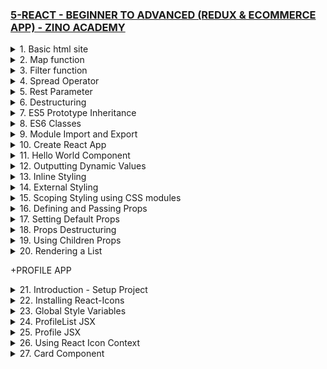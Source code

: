### [5-REACT - BEGINNER TO ADVANCED (REDUX & ECOMMERCE APP) - ZINO ACADEMY](https://www.udemy.com/course/react-beginner-to-advanced-with-redux-ecommerce-app/)

<details>
  <summary>1. Basic html site </summary>

# Basic html site

### x-zino/index.html:

```html
<!DOCTYPE html>
<html lang="en">
  <head>
    <meta charset="UTF-8" />
    <meta http-equiv="X-UA-Compatible" content="IE=edge" />
    <meta name="viewport" content="width=device-width, initial-scale=1.0" />
    <title>Document</title>
  </head>
  <body>
    <h1>Hello World!</h1>
    <script src="./js/script.js"></script>
  </body>
</html>
```

![](https://github.com/omeatai/React-Tutorial/assets/32337103/d02b5ab2-f439-46dc-b6e5-8e1aeb7d6a64)
![](https://github.com/omeatai/React-Tutorial/assets/32337103/4d30a3c3-6294-483b-8453-ef6f53e7dfad)

</details>

<details>
  <summary>2. Map function  </summary>

# Map function

### x-zino/js/script.js:

```js
// Map
const numbers = [1, 2, 3, 4, 5];

const newNumbers = numbers.map((number) => {
  return number * 2;
});

console.log(newNumbers);
```

```js
// [2, 4, 6, 8, 10]
```

![](https://github.com/omeatai/React-Tutorial/assets/32337103/21c94ee5-cedc-4e21-bbe2-c6d8e13896df)

</details>

<details>
  <summary>3. Filter function  </summary>

# Filter function

### x-zino/js/script.js:

```js
// Filter
const ages = [16, 18, 14, 32, 33, 12];

const newAges = ages.filter((number) => {
  return number > 30;
});

console.log(newAges);
```

```js
// [32, 33]
```

![](https://github.com/omeatai/React-Tutorial/assets/32337103/b0a5afe6-86b2-40ca-bb53-8a7fec9f3448)

</details>

<details>
  <summary>4. Spread Operator </summary>

# Spread Operator

### x-zino/js/script.js:

```js
// Spread Operator (...)
const numbers = [1, 2, 3];
const newNumbers = [...numbers, 4, 5, 6];

const person = {
  name: "zino",
  sex: "male",
};
const newPerson = {
  ...person,
  age: 28,
};

console.log(newNumbers);
console.log(newPerson);
```

```js
// [1, 2, 3, 4, 5, 6]
// {name: 'zino', sex: 'male', age: 28}
```

![](https://github.com/omeatai/React-Tutorial/assets/32337103/d271e45f-884e-41fe-9437-407703fe3cd8)

</details>

<details>
  <summary>5. Rest Parameter </summary>

# Rest Parameter

```js
// Rest Parameter
const user = (name, age, ...hobbies) => {
  console.log(name);
  console.log(age);
  console.log(hobbies);
};

user("zino", 28, "Coding", "Tennis", "Reading");
```

```js
// zino
// 28
// ["Coding", "Tennis", "Reading"]
```

![](https://github.com/omeatai/React-Tutorial/assets/32337103/391acc9e-61c8-4021-91d9-5418e97f3ca7)

</details>

<details>
  <summary>6. Destructuring </summary>

# Destructuring

### x-zino/js/script.js:

```js
// Destructuring
const user = (name, age, ...hobbies) => {
  console.log(name);
  console.log(age);
  console.log(hobbies);
};

user("zino", 28, "Coding", "Tennis", "Reading");
// Destructuring
const person = ["zino", 28, "developer"];
const [name, age, job] = person;

const personObj = {
  myname: "bella",
  myage: 32,
  myjob: "Singer",
};
const { myname, myage, myjob } = personObj;

console.log(name);
console.log(age);
console.log(job);

console.log(myname);
console.log(myage);
console.log(myjob);
```

# output:

```js
// zino
// 28
// developer

// bella
// 32
// Singer
```

![](https://github.com/omeatai/React-Tutorial/assets/32337103/b1cc41de-bcec-4e68-a3ca-4e7d2b7fd242)

</details>

<details>
  <summary>7. ES5 Prototype Inheritance </summary>

# Prototype Inheritance

### x-zino/js/script.js:

```js
// Prototype Inheritance
function Person(firstName, lastName, age) {
  this.firstName = firstName;
  this.lastName = lastName;
  this.age = age;
  this.currentYear = new Date().getFullYear();
}

// Greet Prototype
Person.prototype.greet = function () {
  return `Hello, my name is ${this.firstName} ${this.lastName}.`;
};

// Create another object
function User(firstName, lastName, username, password) {
  Person.call(this, firstName, lastName);
  this.username = username;
  this.password = password;
}

const person1 = new Person("John", "Smith", 24);
console.log(person1);
console.log(person1.firstName);
console.log(person1.greet());

const user1 = new User("John", "Smith", "johnsmith@gmail.com", 12345);
console.log(user1);
```

# output:

```js
// Person {firstName: 'John', lastName: 'Smith', age: 24, currentYear: 2023}
// John
// Hello, my name is John Smith.

// User {firstName: 'John', lastName: 'Smith', age: undefined, currentYear: 2023, username: 'johnsmith@gmail.com', …}
```

![](https://github.com/omeatai/React-Tutorial/assets/32337103/08f68beb-1a61-4940-a9dd-2c78aacc96dd)

</details>

<details>
  <summary>8. ES6 Classes </summary>

# ES6 Classes

### x-zino/js/script.js:

```js
// ES6 Classes
class Person {
  constructor(firstName, lastName, age) {
    this.firstName = firstName;
    this.lastName = lastName;
    this.age = age;
  }
  greet() {
    return `Hello, my name is ${this.firstName} ${this.lastName}.`;
  }
}

const zino = new Person("Zino", "Akpareva", 27);
const mary = new Person("Mary", "Doe", 25);

console.log(zino);
console.log(zino.greet());
console.log(mary);
console.log(mary.greet());
```

# output:

```js
// {
//   age: 27;
//   firstName: "Zino";
//   lastName: "Akpareva";
// }

// Hello, my name is Zino Akpareva.

// {
//   age: 25;
//   firstName: "Mary";
//   lastName: "Doe";
// }

// Hello, my name is Mary Doe.
```

![](https://github.com/omeatai/React-Tutorial/assets/32337103/b4aee31a-6107-4582-8d4c-f5c8aa18e445)

</details>

<details>
  <summary>9. Module Import and Export </summary>

# Module Import and Export

### x-zino/index.html:

```html
<!DOCTYPE html>
<html lang="en">
  <head>
    <meta charset="UTF-8" />
    <meta http-equiv="X-UA-Compatible" content="IE=edge" />
    <meta name="viewport" content="width=device-width, initial-scale=1.0" />
    <title>Document</title>
  </head>
  <body>
    <h1>Hello World!</h1>
    <script type="module" src="./main.js"></script>
  </body>
</html>
```

### x-zino/main.js:

```js
import num1, { num2 } from "./js/variable.js";
import * as nums from "./js/variable.js";
import add from "./js/functions.js";

console.log(num1);
console.log(num2);
console.log(nums.num1, nums.num2);
const result = add(num1, num2);
console.log(result);
```

### x-zino/js/variable.js:

```js
// export const num1 = 10;
// export const num2 = 5;

const num1 = 10;
const num2 = 5;

export { num1, num2 };
export default num1;
```

### x-zino/js/functions.js:

```js
export default function add(a, b) {
  return a + b;
}
```

# output:

```js
// 10
// 5
// 10 5
// 15
```

![](https://github.com/omeatai/React-Tutorial/assets/32337103/d9eaaed8-4c37-4f62-82fe-58dff0a4b85a)
![](https://github.com/omeatai/React-Tutorial/assets/32337103/b4e9fd15-d700-4599-9f04-f91caf7014e7)

</details>

<details>
  <summary>10. Create React App </summary>

# Create React App

```jsbs
npx create-react-app my-first-app
cd my-first-app
```

```jsbs
npm i @babel/plugin-proposal-private-property-in-object --save-dev
```

```jsbs
npm run start
```

### x-zino/my-first-app/public/index.html:

```html
<!DOCTYPE html>
<html lang="en">
  <head>
    <meta charset="utf-8" />
    <link rel="icon" href="%PUBLIC_URL%/favicon.ico" />
    <meta name="viewport" content="width=device-width, initial-scale=1" />
    <meta name="theme-color" content="#000000" />
    <meta
      name="description"
      content="Web site created using create-react-app"
    />
    <link rel="apple-touch-icon" href="%PUBLIC_URL%/logo192.png" />
    <link rel="manifest" href="%PUBLIC_URL%/manifest.json" />
    <title>React App</title>
  </head>
  <body>
    <noscript>You need to enable JavaScript to run this app.</noscript>
    <div id="root"></div>
  </body>
</html>
```

### x-zino/my-first-app/src/index.js:

```js
import React from "react";
import ReactDOM from "react-dom/client";
import "./index.css";
import App from "./App";
import reportWebVitals from "./reportWebVitals";

const root = ReactDOM.createRoot(document.getElementById("root"));
root.render(
  <React.StrictMode>
    <App />
  </React.StrictMode>
);

reportWebVitals();
```

### x-zino/my-first-app/src/App.js:

```js
import logo from "./logo.svg";
import "./App.css";

function App() {
  return (
    <div className="App">
      <header className="App-header">
        <img src={logo} className="App-logo" alt="logo" />
        <p>
          Edit <code>src/App.js</code> and save to reload.
        </p>
        <a
          className="App-link"
          href="https://reactjs.org"
          target="_blank"
          rel="noopener noreferrer"
        >
          Learn React
        </a>
      </header>
    </div>
  );
}

export default App;
```

![](https://github.com/omeatai/React-Tutorial/assets/32337103/47655a58-51b3-40db-9908-00e2a5e88bc8)
![](https://github.com/omeatai/React-Tutorial/assets/32337103/48d73ba2-dadd-4470-964e-1559ea2ec3ed)

</details>

<details>
  <summary>11. Hello World Component </summary>

# Hello World Component

### x-zino/my-first-app/src/index.js:

```js
import React from "react";
import ReactDOM from "react-dom/client";
import "./index.css";
import App from "./App";

const root = ReactDOM.createRoot(document.getElementById("root"));
root.render(
  <React.StrictMode>
    <App />
  </React.StrictMode>
);
```

### x-zino/my-first-app/src/App.js:

```js
import "./App.css";
import HelloWorld from "./components/HelloWorld";

function App() {
  return (
    <div className="App">
      <HelloWorld />
    </div>
  );
}

export default App;
```

### x-zino/my-first-app/src/components/HelloWorld.jsx:

```js
import React from "react";

const HelloWorld = () => {
  //   const title = React.createElement("h1", null, "Hello People...");
  //   return <div>{title}</div>;
  return <h1>Hello World - Component</h1>;
};

export default HelloWorld;
```

![](https://github.com/omeatai/React-Tutorial/assets/32337103/3eddbd1c-0c04-406a-9418-def0205f44f7)
![](https://github.com/omeatai/React-Tutorial/assets/32337103/a576b185-d6f1-4d9a-af72-dedd9578340c)

</details>

<details>
  <summary>12. Outputting Dynamic Values </summary>

# Outputting Dynamic Values

### x-zino/my-first-app/src/App.js:

```js
import "./App.css";
import HelloWorld from "./components/HelloWorld";

function App() {
  return (
    <div className="App">
      <HelloWorld />
    </div>
  );
}

export default App;
```

### x-zino/my-first-app/src/components/HelloWorld.jsx:

```js
import React from "react";

const HelloWorld = () => {
  const name = "Zino";
  const age = 28;
  const person = { name: "Zino" };
  const ages = [10, 30, 49];
  const link = "http://google.com";

  return (
    <div className="heading">
      <h1>{name}</h1>
      <h2>I am {age} years old</h2>
      <h2>Person: {person.name}</h2>
      <h2>{JSON.stringify(person)}</h2>
      <h2>{JSON.stringify(ages)}</h2>
      <h2>
        {ages.map((age, index) => {
          return (
            <p>
              Age {index + 1}: {age}
            </p>
          );
        })}
      </h2>
      <a href={link} target="_blank" rel="noopener noreferrer">
        Google
      </a>
    </div>
  );
};

export default HelloWorld;
```

![](https://github.com/omeatai/React-Tutorial/assets/32337103/252a07eb-6310-413c-9030-fb3a345705d5)
![](https://github.com/omeatai/React-Tutorial/assets/32337103/f48beca1-da39-424b-800b-af492c01ac8d)

</details>

<details>
  <summary>13. Inline Styling </summary>

# Inline Styling

### x-zino/my-first-app/src/App.js:

```js
import "./App.css";
import HelloWorld from "./components/HelloWorld";

function App() {
  return (
    <div className="App">
      <HelloWorld />
    </div>
  );
}

export default App;
```

### x-zino/my-first-app/src/components/HelloWorld.jsx:

```js
import React from "react";

const headerStyle = {
  color: "red",
  backgroundColor: "black",
};

const HelloWorld = () => {
  return (
    // <div style={{ color: "red", backgroundColor: "#000" }}>
    <div style={headerStyle}>
      <h1>Hello World!</h1>
    </div>
  );
};

export default HelloWorld;
```

![](https://github.com/omeatai/React-Tutorial/assets/32337103/0edf5081-c723-4da0-8489-7c896f1afc5e)
![](https://github.com/omeatai/React-Tutorial/assets/32337103/fe1393b1-d82e-4fee-a762-c9a68a4751bf)

</details>

<details>
  <summary>14. External Styling </summary>

# External Styling

### x-zino/my-first-app/src/App.js:

```js
import "./App.css";
import HelloWorld from "./components/HelloWorld";

function App() {
  return (
    <div className="App">
      <HelloWorld />
    </div>
  );
}

export default App;
```

### x-zino/my-first-app/src/components/HelloWorld.jsx:

```js
import React from "react";
import "./HelloWorld.css";

const HelloWorld = () => {
  return (
    <div className="headerStyle">
      <h1>Hello World!</h1>
    </div>
  );
};

export default HelloWorld;
```

### x-zino/my-first-app/src/components/HelloWorld.css:

```css
.headerStyle {
  color: crimson;
  background-color: yellow;
  border: 5px solid #000;
}
```

![](https://github.com/omeatai/React-Tutorial/assets/32337103/2010c22c-66f1-40ad-bc67-556997f06f34)
![](https://github.com/omeatai/React-Tutorial/assets/32337103/fa33e15f-b777-4112-955b-57770b095398)

</details>

<details>
  <summary>15. Scoping Styling using CSS modules </summary>

# Scoping Styling using CSS modules

### x-zino/my-first-app/src/App.js:

```js
// import styles from "./App.module.css";
import HelloWorld from "./components/HelloWorld";

function App() {
  return (
    <div>
      <HelloWorld />
    </div>
  );
}

export default App;
```

### x-zino/my-first-app/src/components/HelloWorld.jsx:

```js
import React from "react";
import styles from "./HelloWorld.module.css";

const HelloWorld = () => {
  return (
    <>
      <div className={styles["app--header"]}>
        <h1>Hello World!</h1>
      </div>
      <div className={styles["helloworld--body"]}>
        <h2>The Body</h2>
      </div>
    </>
  );
};

export default HelloWorld;
```

### x-zino/my-first-app/src/App.module.css:

```css
.app--header {
  color: crimson;
  background-color: black;
}
```

### x-zino/my-first-app/src/components/HelloWorld.module.css:

```css
.app--header {
  color: white;
  background-color: green;
}

.helloworld--body {
  color: crimson;
  background-color: black;
}
```

![](https://github.com/omeatai/React-Tutorial/assets/32337103/afccfcfd-9b89-4b14-90b8-e16bf5968d19)
![](https://github.com/omeatai/React-Tutorial/assets/32337103/85eed106-94ce-4aae-8732-62eb98b1a183)

</details>

<details>
  <summary>16. Defining and Passing Props </summary>

# Defining and Passing Props

### x-zino/my-first-app/src/App.js:

```js
import Users from "./components/Users";

function App() {
  return (
    <div>
      <h1>List of Users</h1>
      <div className="container">
        <Users name="Ifeanyi Omeata" job="Developer" />
        <Users name="John Stones" job="Artist" />
        <Users name="Ken Braham" job="Designer" />
      </div>
    </div>
  );
}

export default App;
```

### x-zino/my-first-app/src/components/Users.jsx:

```js
import React from "react";

const Users = (props) => {
  return (
    <div className="user">
      <h2>Name: {props.name}</h2>
      <h3>Job: {props.job}</h3>
    </div>
  );
};

export default Users;
```

### x-zino/my-first-app/src/index.css:

```css
* {
  background-color: #000;
  color: #fff;
}

h1 {
  text-align: center;
}

.container {
  display: flex;
  flex-direction: row;
  flex-wrap: wrap;
  align-items: center;
  justify-content: center;
}

.user {
  border: 1px solid #777;
  border-radius: 3px;
  margin: 10px;
  padding: 10px;
  width: 320px;
}
```

![](https://github.com/omeatai/React-Tutorial/assets/32337103/86f5a331-e9c0-4542-bf43-25826fc47cc0)
![](https://github.com/omeatai/React-Tutorial/assets/32337103/2a8b4291-e4ed-4407-ad40-46243a76cdd7)

</details>

<details>
  <summary>17. Setting Default Props </summary>

# Setting Default Props

### x-zino/my-first-app/src/App.js:

```js
import Users from "./components/Users";

function App() {
  return (
    <div>
      <h1>List of Users</h1>
      <div className="container">
        <Users />
        <Users name="John Stones" job="Artist" />
        <Users name="Ken Braham" job="Designer" />
      </div>
    </div>
  );
}

export default App;
```

### x-zino/my-first-app/src/components/Users.jsx:

```js
import React from "react";

const Users = (props) => {
  return (
    <div className="user">
      <h2>Name: {props.name}</h2>
      <h3>Job: {props.job}</h3>
      {/* <h2>Name: {props.name || "Default name"}</h2> */}
      {/* <h3>Job: {props.job || "Default job"}</h3> */}
    </div>
  );
};

Users.defaultProps = {
  name: "Default name",
  job: "Default job",
};

export default Users;
```

![](https://github.com/omeatai/React-Tutorial/assets/32337103/84a87e7b-bbd0-4213-ace0-628ef0a98a58)
![](https://github.com/omeatai/React-Tutorial/assets/32337103/5879c231-90c9-48d4-ad25-d8a4d8e4cdb7)

</details>

<details>
  <summary>18. Props Destructuring </summary>

# Props Destructuring

### x-zino/my-first-app/src/App.js:

```js
import Users from "./components/Users";

function App() {
  return (
    <div>
      <h1>List of Users</h1>
      <div className="container">
        <Users />
        <Users name="John Stones" job="Artist" />
        <Users name="Ken Braham" job="Designer" />
      </div>
    </div>
  );
}

export default App;
```

### x-zino/my-first-app/src/components/Users.jsx:

```js
import React from "react";

const Users = ({ name, job }) => {
  return (
    <div className="user">
      <h2>Name: {name}</h2>
      <h3>Job: {job}</h3>
    </div>
  );
};

Users.defaultProps = {
  name: "Default name",
  job: "Default job",
};

export default Users;
```

![](https://github.com/omeatai/React-Tutorial/assets/32337103/fd22fbfd-13d1-4b50-b70b-3d88f9d40506)
![](https://github.com/omeatai/React-Tutorial/assets/32337103/5879c231-90c9-48d4-ad25-d8a4d8e4cdb7)

</details>

<details>
  <summary>19. Using Children Props </summary>

# Using Children Props

### x-zino/my-first-app/src/App.js:

```js
import Users from "./components/Users";
import Card from "./components/Card";

function App() {
  return (
    <div className="app">
      <h1>List of Users</h1>
      <Card>
        <h2>This is a Card.</h2>
        <p>
          Pariatur dolore culpa voluptate proident voluptate ipsum qui sunt
          aute. Anim fugiat duis do consectetur magna aliquip et ea dolor magna
          eu reprehenderit occaecat. Aliquip magna eiusmod Loerem culpa. Enim
          culpa laborum enim laboris sit esse quis dolor. proident nostrud.
        </p>
      </Card>
      <div className="container">
        <Users />
        <Users name="John Stones" job="Artist" />
        <Users name="Ken Braham" job="Designer" />
      </div>
    </div>
  );
}

export default App;
```

### x-zino/my-first-app/src/components/Users.jsx:

```js
import React from "react";
import Button from "./Button";
import Card from "./Card";

const Users = ({ name, job }) => {
  return (
    <>
      <Card>
        <h2>Name: {name}</h2>
        <h3>Job: {job}</h3>
        <Button>Learn More...</Button>
      </Card>
    </>
  );
};

Users.defaultProps = {
  name: "Default name",
  job: "Default job",
};

export default Users;
```

### x-zino/my-first-app/src/components/Card.jsx:

```js
import React from "react";

const Card = ({ children }) => {
  return <div className="card">{children}</div>;
};

export default Card;
```

### x-zino/my-first-app/src/components/Button.jsx:

```js
import React from "react";

const Button = ({ children }) => {
  return (
    <>
      <button>{children}</button>
    </>
  );
};
export default Button;
```

### x-zino/my-first-app/src/index.css:

```css
* {
  background-color: #000;
  color: #fff;
}

h1 {
  text-align: center;
}

.app {
  display: flex;
  flex-direction: column;
  align-items: center;
}

.container {
  display: flex;
  flex-direction: row;
  flex-wrap: wrap;
  align-items: center;
  justify-content: center;
}

.card {
  border: 1px solid #777;
  border-radius: 3px;
  margin: 10px;
  padding: 10px;
  width: 320px;
}
```

![](https://github.com/omeatai/React-Tutorial/assets/32337103/d36f54d8-f854-41de-a4a1-f453ccef3088)
![](https://github.com/omeatai/React-Tutorial/assets/32337103/827fbb4f-4cf3-48cd-9b1c-d98f5a8943cd)

</details>

<details>
  <summary>20. Rendering a List </summary>

# Rendering a List

### x-zino/my-first-app/src/App.js:

```js
import Users from "./components/Users";
import Card from "./components/Card";
import { users } from "./components/Data";

function App() {
  return (
    <div className="app">
      <h1>List of Users</h1>
      <div className="container">
        {users.map((user) => {
          return (
            <Card key={user.id}>
              <Users name={user.name} job={user.job} />
            </Card>
          );
        })}
      </div>
    </div>
  );
}

export default App;
```

### x-zino/my-first-app/src/components/Data.js:

```js
export const users = [
  {
    id: 1,
    name: "John Doe",
    job: "Developer",
  },
  {
    id: 2,
    name: "Sarah Conner",
    job: "UI/UX Designer",
  },
  {
    id: 3,
    name: "Bob Michael",
    job: "Manager",
  },
];
```

### x-zino/my-first-app/src/components/Users.jsx:

```js
import React from "react";
import Button from "./Button";

const Users = ({ name, job }) => {
  return (
    <div>
      <h2>Name: {name}</h2>
      <h3>Job: {job}</h3>
      <Button>Learn More...</Button>
    </div>
  );
};

Users.defaultProps = {
  name: "Default name",
  job: "Default job",
};

export default Users;
```

![](https://github.com/omeatai/React-Tutorial/assets/32337103/5b8b991e-23d9-4181-a911-453a875ad36c)
![](https://github.com/omeatai/React-Tutorial/assets/32337103/a9e4ec60-41c4-4279-a2b8-a9149ac4d805)

</details>

+PROFILE APP

<details>
  <summary>21. Introduction - Setup Project </summary>

# Introduction - Setup Project

```jsbs
npx create-react-app .
npx create-react-app profile-app

yarn create react-app profile-app
cd profile-app
npm start
```

### x-zino/profile-app/src/index.js:

```js
import React from "react";
import ReactDOM from "react-dom/client";
import "./index.css";
import App from "./App";

const root = ReactDOM.createRoot(document.getElementById("root"));
root.render(
  <React.StrictMode>
    <App />
  </React.StrictMode>
);
```

### x-zino/profile-app/src/App.js:

```js
import styles from "./App.module.css";
import ProfileList from "./components/profile/ProfileList";

function App() {
  return (
    <div className={styles}>
      <ProfileList />
    </div>
  );
}

export default App;
```

### x-zino/profile-app/src/components/profile/ProfileList.jsx:

```js
import React from "react";
import styles from "./ProfileList.module.css";

const ProfileList = () => {
  return (
    <div>
      <h1>ProfileList</h1>
    </div>
  );
};

export default ProfileList;
```

### x-zino/profile-app/src/components/profile/Profile.jsx:

```js
import React from "react";
import styles from "./Profile.module.css";

const Profile = () => {
  return (
    <div>
      <h1>Profile</h1>
    </div>
  );
};

export default Profile;
```

### x-zino/profile-app/src/components/ui/card/Card.jsx:

```js
import React from "react";
import styles from "./Card.module.css";

const Card = () => {
  return (
    <div>
      <h1>Card</h1>
    </div>
  );
};

export default Card;
```

![](https://github.com/omeatai/React-Tutorial/assets/32337103/e1a7c4f1-8383-45b9-af1d-0e85b9fcbd70)
![](https://github.com/omeatai/React-Tutorial/assets/32337103/d3dc6d5e-e0a8-4d5b-b634-009c1afceae9)

</details>

<details>
  <summary>22. Installing React-Icons </summary>

# Installing React-Icons

```jsbs
npm i react-icons
npm install react-icons --save

yarn add react-icons
```

# Sample usage

```js
import { FaBeer } from "react-icons/fa";

function Question() {
  return (
    <h3>
      Lets go for a <FaBeer />?
    </h3>
  );
}
```

### x-zino/profile-app/src/components/profile/ProfileList.jsx:

```js
import React from "react";
import styles from "./ProfileList.module.css";
import { FaBeer } from "react-icons/fa";
import { FaAmazon } from "react-icons/fa";

const ProfileList = () => {
  return (
    <div>
      <h1>ProfileList</h1>
      <FaBeer />
      <FaAmazon />
    </div>
  );
};

export default ProfileList;
```

![](https://github.com/omeatai/React-Tutorial/assets/32337103/45b976ff-cabe-4f68-95f4-a8d06c5094ce)
![](https://github.com/omeatai/React-Tutorial/assets/32337103/727084cc-53bf-4d3e-b59d-3f843a0b27e5)
![](https://github.com/omeatai/React-Tutorial/assets/32337103/30f96e06-da32-4a37-a1cd-9785475610d0)
![](https://github.com/omeatai/React-Tutorial/assets/32337103/bf1748e7-7973-4325-87cf-7d5a17fc7c96)

</details>

<details>
  <summary>23. Global Style Variables </summary>

# Global Style Variables

### x-zino/profile-app/src/index.css:

```css
@import url("https://fonts.googleapis.com/css2?family=Poppins:wght@100;200;300;400;500;600;700;800;900&display=swap");

:root {
  --font-family: "Poppins", sans-serif;
  --dark-blue: #0a1930;
  --light-blue: #1f93ff;

  --color-white: #fff;
  --color-dark: #333;

  --color-grey: #eae6eb;
  --box-shadow: 0 5px 15px rgba(0, 0, 0, 0.1);

  --color-purple: #660099;
  --color-orange: #ff7722;

  --color-primary: #007bff;
  --color-success: #28a745;
}

* {
  margin: 0;
  padding: 0;
  box-sizing: border-box;
}

body {
  background: #222;
  color: var(--color-white);
  font-family: var(--font-family);
}
```

![](https://github.com/omeatai/React-Tutorial/assets/32337103/45a76bac-f5a3-49ad-9471-cc4616ccba91)
![](https://github.com/omeatai/React-Tutorial/assets/32337103/f63d36a7-9d6b-4786-b2e2-e956d0f1887f)

</details>

<details>
  <summary>24. ProfileList JSX </summary>

# ProfileList JSX

### x-zino/profile-app/src/App.js:

```js
import styles from "./App.module.css";
import ProfileList from "./components/profile/ProfileList";

function App() {
  return (
    <div className={styles}>
      <ProfileList />
    </div>
  );
}

export default App;
```

### x-zino/profile-app/src/components/profile/ProfileList.jsx:

```js
import React from "react";
import styles from "./ProfileList.module.css";
import Profile from "./Profile";

const ProfileList = () => {
  return (
    <section className={styles.center}>
      <div>
        <h1>Team Members</h1>
      </div>
      <div className={styles["profile-container"]}>
        <Profile />
      </div>
    </section>
  );
};

export default ProfileList;
```

### x-zino/profile-app/src/components/profile/ProfileList.module.css:

```css
.center {
  min-height: 100vh;
  display: flex;
  flex-direction: column;
  justify-content: center;
  align-items: center;
}

h1 {
  font-size: 34px;
  line-height: 1.4;
  color: #fff;
  text-align: center;
  padding-top: 20px;
}

.profile-container {
  display: flex;
  justify-content: center;
  align-items: center;
  flex-wrap: wrap;
}
```

![](https://github.com/omeatai/React-Tutorial/assets/32337103/b1f4ba37-1da5-46a4-9e9d-ba2ea7000e02)
![](https://github.com/omeatai/React-Tutorial/assets/32337103/eceabd56-d3fd-432a-b8db-cc499bc6c46c)

</details>

<details>
  <summary>25. Profile JSX </summary>

# Profile JSX

### x-zino/profile-app/src/App.js:

```js
import styles from "./App.module.css";
import ProfileList from "./components/profile/ProfileList";

function App() {
  return (
    <div className={styles}>
      <ProfileList />
    </div>
  );
}

export default App;
```

### x-zino/profile-app/src/components/profile/Profile.jsx:

```js
import React from "react";
import styles from "./Profile.module.css";
import profile1 from "../../assets/profile1.png";
import {
  AiOutlineTwitter,
  AiOutlineGithub,
  AiOutlineGooglePlus,
} from "react-icons/ai";

const Profile = () => {
  return (
    <div className={styles.profile}>
      <img src={profile1} alt="profile"></img>
      <div className={styles["profile-content"]}>
        <h3>My Profile</h3>
        <div className={styles.text}>
          <p>Name:</p>
          <p>Adaora Nwodo</p>
        </div>
        <div className={styles.text}>
          <p>Job:</p>
          <p>Cloud Engineer</p>
        </div>
        <div className={styles.text}>
          <p>Company:</p>
          <p>Microsoft</p>
        </div>
      </div>

      <div className={styles.icons}>
        <AiOutlineTwitter color="#777" size={20} />
        <AiOutlineGithub color="#777" size={20} />
        <AiOutlineGooglePlus color="#777" size={20} />
      </div>

      <div className={styles.btn}>
        <a href="#" target="_blank" rel="noopener noreferrer">
          View Profile
        </a>
      </div>
    </div>
  );
};

export default Profile;
```

### x-zino/profile-app/src/components/profile/Profile.module.css:

```css
.profile {
  width: 300px;
  background-color: #fff;
  color: #222;
}

.profile img {
  width: 300px;
  height: 40%;
}

.profile-content {
  padding: 10px;
}

h3 {
  font-size: 20px;
  line-height: 1.2;
  margin-bottom: 10px;
}

.text {
  position: relative;
  display: flex;
  justify-content: space-between;
  align-items: center;
  margin-bottom: 15px;
}

.text::after {
  content: "";
  position: absolute;
  left: 0;
  bottom: -5px;
  width: 100%;
  height: 0.5px;
  background: var(--color-orange);
}

.icons,
.btn {
  display: flex;
  justify-content: center;
  align-items: center;
  margin: 20px 0;
}

.icons > {
  margin: 0 3px;
  cursor: pointer;
}

.btn a {
  font-size: 14px;
  font-weight: 400;
  padding: 7px 10px;
  margin-bottom: 10px;
  border: 1px solid transparent;
  border-radius: 50px;
  outline: none;
  text-decoration: none;
  color: #fff;
  background: rgb(9, 9, 121);
  background: linear-gradient(
    90deg,
    rgba(9, 9, 121, 1) 21%,
    rgba(2, 0, 36, 1) 73%,
    rgba(187, 10, 90, 1) 93%,
    rgba(190, 109, 81, 1) 100%,
    rgba(0, 212, 255, 1) 100%
  );
  cursor: pointer;
  transform: translateY(0);
  transition: all 0.3s;
}

.btn a:hover {
  transform: translateY(-5px);
}
```

![](https://github.com/omeatai/React-Tutorial/assets/32337103/733bdc8b-3d83-454f-9a50-307512f0cc41)
![](https://github.com/omeatai/React-Tutorial/assets/32337103/d675a9c5-d606-4219-88f2-27a7ab76a237)

</details>

<details>
  <summary>26. Using React Icon Context </summary>

# Using React Icon Context

### x-zino/profile-app/src/components/profile/Profile.jsx:

```jsbs
import {IconContext} from "react-icons"

<IconContext.Provider value={{ color: "#777", size: "20px" }}>
    <div className={styles.icons}>
        <AiOutlineTwitter />
        <AiOutlineGithub />
        <AiOutlineGooglePlus />
    </div>
</IconContext.Provider>
```

```js
import React from "react";
import styles from "./Profile.module.css";
import profile1 from "../../assets/profile1.png";
import {
  AiOutlineTwitter,
  AiOutlineGithub,
  AiOutlineGooglePlus,
} from "react-icons/ai";
import { IconContext } from "react-icons";

const Profile = () => {
  return (
    <div className={styles.profile}>
      <img src={profile1} alt="profile"></img>
      <div className={styles["profile-content"]}>
        <h3>My Profile</h3>
        <div className={styles.text}>
          <p>Name:</p>
          <p>Adaora Nwodo</p>
        </div>
        <div className={styles.text}>
          <p>Job:</p>
          <p>Cloud Engineer</p>
        </div>
        <div className={styles.text}>
          <p>Company:</p>
          <p>Microsoft</p>
        </div>
      </div>

      <IconContext.Provider value={{ color: "#777", size: "20px" }}>
        <div className={styles.icons}>
          <AiOutlineTwitter />
          <AiOutlineGithub />
          <AiOutlineGooglePlus />
        </div>
      </IconContext.Provider>

      <div className={styles.btn}>
        <a href="#" target="_blank" rel="noopener noreferrer">
          View Profile
        </a>
      </div>
    </div>
  );
};

export default Profile;
```

</details>

<details>
  <summary>27. Card Component </summary>

# Card Component

### x-zino/profile-app/src/components/profile/Profile.jsx:

```js
import React from "react";
import styles from "./Profile.module.css";
import profile1 from "../../assets/profile1.png";
import Card from "../UI/Card";
import {
  AiOutlineTwitter,
  AiOutlineGithub,
  AiOutlineGooglePlus,
} from "react-icons/ai";
import { IconContext } from "react-icons";

const Profile = () => {
  return (
    <Card>
      <div className={styles.profile}>
        <img src={profile1} alt="profile"></img>
        <div className={styles["profile-content"]}>
          <h3>My Profile</h3>
          <div className={styles.text}>
            <p>Name:</p>
            <p>Adaora Nwodo</p>
          </div>
          <div className={styles.text}>
            <p>Job:</p>
            <p>Cloud Engineer</p>
          </div>
          <div className={styles.text}>
            <p>Company:</p>
            <p>Microsoft</p>
          </div>
        </div>

        <IconContext.Provider value={{ color: "#777", size: "20px" }}>
          <div className={styles.icons}>
            <AiOutlineTwitter />
            <AiOutlineGithub />
            <AiOutlineGooglePlus />
          </div>
        </IconContext.Provider>

        <div className={styles.btn}>
          <a href="#" target="_blank" rel="noopener noreferrer">
            View Profile
          </a>
        </div>
      </div>
    </Card>
  );
};

export default Profile;
```

### x-zino/profile-app/src/components/UI/Card.jsx:

```js
import React from "react";
import styles from "./Card.module.css";

const Card = ({ children }) => {
  return <div className={styles.card}>{children}</div>;
};

export default Card;
```

### x-zino/profile-app/src/components/UI/Card.module.css:

```css
.card {
  border: 1px solid transparent;
  border-radius: 8px;
  overflow: hidden;
  margin: 20px;
  box-shadow: var(--box-shadow);
}
```

![](https://github.com/omeatai/React-Tutorial/assets/32337103/f34b963b-6657-4565-96c1-0fe031ceffaa)
![](https://github.com/omeatai/React-Tutorial/assets/32337103/89f7517d-9388-404e-b141-18c0f3075173)

```js

```

```js

```

```js

```

```js

```

```js

```

```js

```

```js

```

```js

```

```js

```

```js

```

```js

```

```js

```

```js

```

```js

```

```js

```

```js

```

```js

```

```js

```

```js

```

```js

```

```js

```

</details>
